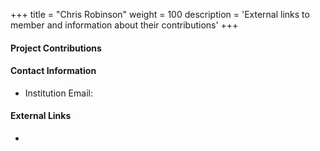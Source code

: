 +++
title = "Chris Robinson"
weight = 100
description = 'External links to member and information about their contributions'
+++

#### Project Contributions


#### Contact Information
- Institution Email: 
  
#### External Links
- 